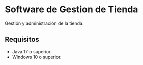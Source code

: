# Software de Gestion de Tienda
Gestión y administración de la tienda.

## Requisitos
* Java 17 o superior.
* Windows 10 o superior.

